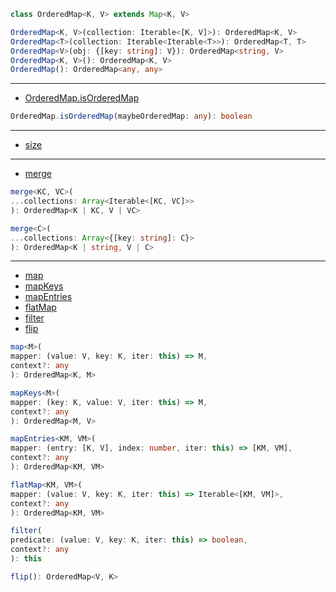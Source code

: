 ```ts
class OrderedMap<K, V> extends Map<K, V>
```

```ts
OrderedMap<K, V>(collection: Iterable<[K, V]>): OrderedMap<K, V>
OrderedMap<T>(collection: Iterable<Iterable<T>>): OrderedMap<T, T>
OrderedMap<V>(obj: {[key: string]: V}): OrderedMap<string, V>
OrderedMap<K, V>(): OrderedMap<K, V>
OrderedMap(): OrderedMap<any, any>
```

---

- [OrderedMap.isOrderedMap](https://facebook.github.io/immutable-js/docs/#/OrderedMap/isOrderedMap)

```ts
OrderedMap.isOrderedMap(maybeOrderedMap: any): boolean
```

---

- [size](https://facebook.github.io/immutable-js/docs/#/OrderedMap/size)

---

- [merge](https://facebook.github.io/immutable-js/docs/#/OrderedMap/merge)

```ts
merge<KC, VC>(
...collections: Array<Iterable<[KC, VC]>>
): OrderedMap<K | KC, V | VC>

merge<C>(
...collections: Array<{[key: string]: C}>
): OrderedMap<K | string, V | C>
```

---

- [map](https://facebook.github.io/immutable-js/docs/#/OrderedMap/map)
- [mapKeys](https://facebook.github.io/immutable-js/docs/#/OrderedMap/mapKeys)
- [mapEntries](https://facebook.github.io/immutable-js/docs/#/OrderedMap/mapEntries)
- [flatMap](https://facebook.github.io/immutable-js/docs/#/OrderedMap/flatMap)
- [filter](https://facebook.github.io/immutable-js/docs/#/OrderedMap/filter)
- [flip](https://facebook.github.io/immutable-js/docs/#/OrderedMap/flip)

```ts
map<M>(
mapper: (value: V, key: K, iter: this) => M,
context?: any
): OrderedMap<K, M>

mapKeys<M>(
mapper: (key: K, value: V, iter: this) => M,
context?: any
): OrderedMap<M, V>

mapEntries<KM, VM>(
mapper: (entry: [K, V], index: number, iter: this) => [KM, VM],
context?: any
): OrderedMap<KM, VM>
```

```ts
flatMap<KM, VM>(
mapper: (value: V, key: K, iter: this) => Iterable<[KM, VM]>,
context?: any
): OrderedMap<KM, VM>
```

```ts
filter(
predicate: (value: V, key: K, iter: this) => boolean,
context?: any
): this
```

```ts
flip(): OrderedMap<V, K>
```
